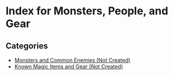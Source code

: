 # Index for Monsters, People, and Gear

## Categories

- [Monsters and Common Enemies (Not Created)](#41.00)
- [Known Magic Items and Gear (Not Created)](#42.00)
